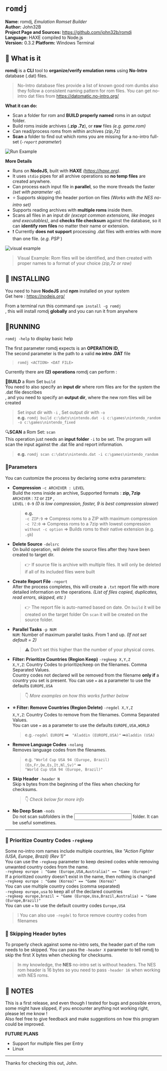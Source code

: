 # `romdj`

**Name**: romdj, *Emulation Romset Builder*   
**Author:** John32B  
**Project Page and Sources:** https://github.com/john32b/romdj  
**Language:** HAXE compiled to Node.js  
**Version:** 0.3.2 **Platform:** Windows Terminal  


## :mega: What is it

**romdj** is a **CLI** tool to **organize/verify emulation roms** using **No-Intro** database (.dat) files.

> No-Intro database files provide a list of known good rom dumbs also they follow a consistent naming pattern for rom files. You can get no-intro dat files from https://datomatic.no-intro.org/

**What it can do:**  

- Scan a folder for rom  and **BUILD properly named** roms in an output folder.
- Build roms inside archives (**.zip .7z**), or **raw** files *(e.g. game.rom)*
- Can read/process roms from within archives *(zip,7z)*
- **Scan** a folder to find out which roms you are missing for a no-intro full-set  (*`-report` parameter*)


![Run Example](media/demorun1.gif)  

**More Details**

- Runs on **NodeJS**, built with **HAXE** *(https://haxe.org)*.
- It uses `stdio` pipes for all archive operations so **no temp files** are created anywhere.
- Can process each input file in **parallel**, so the more threads the faster *(set with parameter -p)*.
- :star: Supports skipping the header portion on files *(Works with the NES no-intro set)*
- Supports reading archives with **multiple roms** inside them.
- Scans all files in an input dir *(except common extensions, like images and executables)*, and **checks file checksum** against the database, so it can **identify rom files** no matter their name or extension.
- :exclamation: Currently **does not support** processing .dat files with entries with more than one file. (*e.g. PSP* )

![visual example](media/file_example.png)  
> Visual Example: Rom files will be identified, and then created with proper names to a format of your choice *(zip,7z or raw)*

## :construction_worker: ​INSTALLING

You need to have **NodeJS** and **npm** installed on your system  
Get here : https://nodejs.org/

From a terminal run this command `npm install -g romdj`   
, this will install romdj **globally** and you can run it from anywhere

## :running:RUNNING

`romdj -help` to display basic help

The first parameter romdj expects is an **OPERATION ID**,   
The second parameter is the path to a valid **no intro .DAT** file  

> `romdj <ACTION> <DAT FILE>`   

Currently there are **(2)** **operations** romdj can perform :

:wrench:**BUILD** a Rom Set `build`  
You need to also specify an **input dir** where rom files are for the system the .dat file describes  
, and you need to specify an **output dir**, where the new rom files will be created  

> Set input dir with `-i`  , Set output dir with `-o`  
> **e.g.** `romdj build c:\dats\nintendo.dat -i c:\games\nintendo_random -o c:\games\nintendo_fixed`

:mag:**SCAN** a Rom Set: `scan`  
This operation just needs an **input folder** `-i` to be set. The program will scan the input against the .dat file and report information.  

> **e.g.** `romdj scan c:\dats\nintendo.dat -i c:\games\nintendo_random`

### :hammer:**Parameters**  
You can customize the process by declaring some extra parameters:  

- **Compression** `-c ARCHIVER : LEVEL`   
  Build the roms inside an archive, Supported formats : **zip, 7zip**  
  `ARCHIVER` : `7Z` or `ZIP` ,  
  `LEVEL` : `0-9` *(0 is low compression, faster, 9 is best compression slower)*  
  
  > **e.g.**  
  > `-c ZIP:9` => Compress roms to a ZIP with maximum compression  
  > `-c 7Z:0` => Compress roms to a 7zip with lowest compression  
  > `without -c option` => Builds roms to their native extension (e.g. `.gb`)

- **Delete Source** `-delsrc`  
  On build operation, will delete the source files after they have been created to target dir.  
  
  > :point_right: If source file is archive with multiple files. It will only be deleted if all of its included files were built
  
- **Create Report File** `-report`  
  After the process completes,  this will create a `.txt` report file with more detailed information on the operations. *(List of files copied, duplicates, read errors, skipped, etc )*   

  > :point_right:  The report file is auto-named based on date. On `build` it will be created on the target folder On `scan` it will be created on the source folder.

- **Parallel Tasks** `-p NUM`  
  `NUM`: Number of maximum parallel tasks. From 1 and up. *(If not set default = 2)*   

  > :warning: Don't set this higher than the number of your physical cores.

- **Filter: Prioritize Countries (Region Keep)** `-regkeep X,Y,Z`  
  `X,Y,Z`: Country Codes to prioritize/keep on the filenames. Comma Separated Values.  
  Country codes not declared will be removed from the filename **only if** a country you set is present.
  You can use `=` as a parameter to use the defaults `EUROPE,USA`  
  
  > :point_down: *More examples on how this works further below*  
  
- **:star: Filter: Remove Countries (Region Delete)** `-regdel X,Y,Z`   
  `X,Y,Z`: Country Codes to remove from the filenames. Comma Separated Values.  
  You can use `=` as a parameter to use the defaults `EUROPE,USA,WORLD`   
  
  > e.g.`-regdel EUROPE` ➡ ` "Aladdin (EUROPE,USA)"` ➡`Aladdin (USA)`
  
- **Remove Language Codes** `-nolang`  
  Removes language codes from the filenames.   

  > e.g. `"World Cup USA 94 (Europe, Brazil) (En,Fr,De,Es,It,Nl,Sv)"` ➡  
  > `"World Cup USA 94 (Europe, Brazil)"`

- **Skip Header** `-header N`  
  Skip `N` bytes from the beginning of the files when checking for checksums.   

  > :point_down: *Check below for more info*

- **No Deep Scan** `-nods`  
  Do not scan subfolders in the <input> folder. It can be useful sometimes.

----

### :baby_chick: Prioritize Country Codes `-regkeep`

Some no-intro rom names include multiple countries, like *"Action Fighter (USA, Europe, Brazil) (Rev 1)"*  
You can use the `-regkeep` parameter to keep desired codes while removing unwanted country codes from the name.   
`-regkeep europe : "Game (Europe,USA,Australia)" == "Game (Europe)"`  
If a prioritized country doesn't exist in the name, then nothing is changed  
`-regkeep europe : "Game (Korea)" == "Game (Korea)"`  
You can use multiple country codes (comma separated)  
`-regkeep europe,usa` to keep all of the declared countries  
`-regkeep europe,brazil ➡ "Game (Europe,Usa,Brazil,Australia) ➡ "Game (Europe,Brazil)"`  
You can use `=` to use the default country codes `Europe,USA`  

> :grey_exclamation: You can also use `-regdel` to force remove country codes from filenames


### :baby_chick: Skipping Header bytes

To properly check against some no-intro sets, the header part of the rom needs to be skipped. You can pass the `-header X` parameter to tell romdj to skip the first X bytes when checking for checksums.

> In my knowledge, the **NES** no-intro set is without headers. The NES rom header is 16 bytes so you need to pass `-header 16` when working with NES roms.




## :paperclip: NOTES

This is a first release, and even though I tested for bugs and possible errors, some might have slipped, if you encounter anything not working right, please let me know !  
Also feel free to give feedback and make suggestions on how this program could be improved.

**FUTURE PLANS**

- Support for multiple files per Entry
- Linux

----

Thanks for checking this out, 
John.